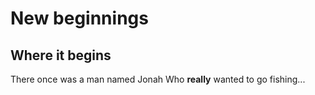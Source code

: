 # New beginnings

## Where it begins
There once was a man named Jonah
Who __really__ wanted to go fishing...
